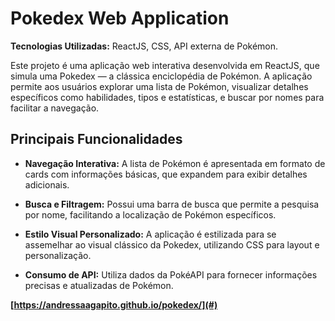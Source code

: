 # Pokedex Web Application

**Tecnologias Utilizadas:** ReactJS, CSS, API externa de Pokémon.

Este projeto é uma aplicação web interativa desenvolvida em ReactJS, que simula uma Pokedex — a clássica enciclopédia de Pokémon. A aplicação permite aos usuários explorar uma lista de Pokémon, visualizar detalhes específicos como habilidades, tipos e estatísticas, e buscar por nomes para facilitar a navegação.

## Principais Funcionalidades

- **Navegação Interativa:** A lista de Pokémon é apresentada em formato de cards com informações básicas, que expandem para exibir detalhes adicionais.
  
- **Busca e Filtragem:** Possui uma barra de busca que permite a pesquisa por nome, facilitando a localização de Pokémon específicos.
  
- **Estilo Visual Personalizado:** A aplicação é estilizada para se assemelhar ao visual clássico da Pokedex, utilizando CSS para layout e personalização.
  
- **Consumo de API:** Utiliza dados da PokéAPI para fornecer informações precisas e atualizadas de Pokémon.

**[https://andressaagapito.github.io/pokedex/](#)**
